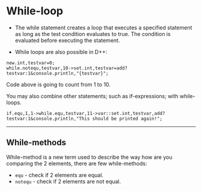 # While-loop
- The while statement creates a loop that executes a specified statement as long as the test condition evaluates to true. The condition is evaluated before executing the statement.

- While loops are also possible in D++:

```pawn
new.int,testvar=0;
while.notequ,testvar,10->set.int,testvar=add?testvar:1&console.println,"{testvar}";
```

Code above is going to count from 1 to 10.

You may also combine other statements; such as if-expressions; with while-loops.

```pawn
if.equ,1,1->while.equ,testvar,11->var::set.int,testvar,add?testvar:1&console.println,"This should be printed again!";
```

---------------------------------------------------------------------------------------------------------

## While-methods

While-method is a new term used to describe the way how are you comparing the 2 elements, there are few while-methods:

- `equ` - check if 2 elements are equal.
- `notequ` - check if 2 elements are not equal.